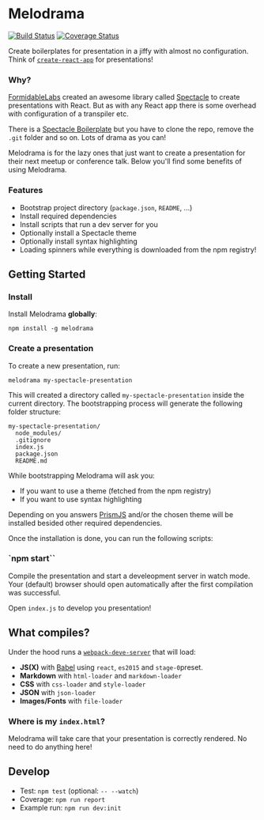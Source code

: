 # Melodrama

[![Build Status](https://travis-ci.org/sebald/melodrama.svg?branch=master)](https://travis-ci.org/sebald/melodrama) [![Coverage Status](https://coveralls.io/repos/github/sebald/melodrama/badge.svg?branch=master)](https://coveralls.io/github/sebald/melodrama?branch=master)

Create boilerplates for presentation in a jiffy with almost no configuration. Think of [`create-react-app`](https://github.com/facebookincubator/create-react-app) for presentations!

### Why?

[FormidableLabs](https://github.com/FormidableLabs) created an awesome library called [Spectacle](https://github.com/FormidableLabs/spectacle) to create presentations with React. But as with any React app there is some overhead with configuration of a transpiler etc.

There is a [Spectacle Boilerplate](https://github.com/FormidableLabs/spectacle-boilerplate/) but you have to clone the repo, remove the `.git` folder and so on. Lots of drama as you can!

Melodrama is for the lazy ones that just want to create a presentation for their next meetup or conference talk. Below you'll find some benefits of using Melodrama.

### Features

- Bootstrap project directory (`package.json`, `README`, ...)
- Install required dependencies
- Install scripts that run a dev server for you
- Optionally install a Spectacle theme
- Optionally install syntax highlighting
- Loading spinners while everything is downloaded from the npm registry!

## Getting Started

### Install

Install Melodrama **globally**:

```
npm install -g melodrama
```

### Create a presentation

To create a new presentation, run:

```
melodrama my-spectacle-presentation
````

This will created a directory called `my-spectacle-presentation` inside the current directory. The bootstrapping process will generate the following folder structure:

```
my-spectacle-presentation/
  node_modules/
  .gitignore
  index.js
  package.json
  README.md
```

While bootstrapping Melodrama will ask you:

- If you want to use a theme (fetched from the npm registry)
- If you want to use syntax highlighting

Depending on you answers [PrismJS](http://prismjs.com/) and/or the chosen theme will be installed besided other required dependencies.

Once the installation is done, you can run the following scripts:

### `npm start``

Compile the presentation and start a develeopment server in watch mode. Your (default) browser should open automatically after the first compilation was successful.

Open `index.js` to develop you presentation!

## What compiles?

Under the hood runs a [`webpack-deve-server`](https://github.com/webpack/webpack-dev-server) that will load:

- **JS(X)** with [Babel](http://babeljs.io/) using `react`, `es2015` and `stage-0`preset.
- **Markdown** with `html-loader` and `markdown-loader`
- **CSS** with `css-loader` and `style-loader`
- **JSON** with `json-loader`
- **Images/Fonts** with `file-loader`

### Where is my `index.html`?

Melodrama will take care that your presentation is correctly rendered. No need to do anything here!

## Develop

- Test: `npm test` (optional: `-- --watch`)
- Coverage: `npm run report`
- Example run: `npm run dev:init`